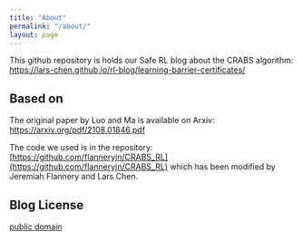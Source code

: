 ```yaml
---
title: "About"
permalink: "/about/"
layout: page
---
```


This github repository is holds our Safe RL blog about the CRABS algorithm: https://lars-chen.github.io/rl-blog/learning-barrier-certificates/

## Based on

The original paper by Luo and Ma is available on Arxiv: https://arxiv.org/pdf/2108.01846.pdf

The code we used is in the repository: [https://github.com/flanneryjn/CRABS_RL](https://github.com/flanneryjn/CRABS_RL) which has been modified by Jeremiah Flannery and Lars Chen.


## Blog License

[public domain](http://unlicense.org/)


